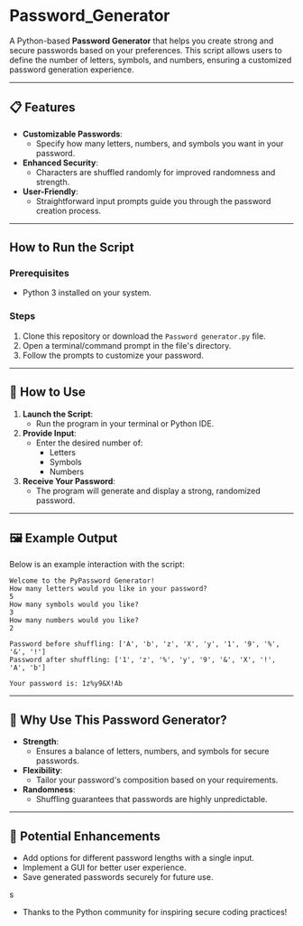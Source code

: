 # Password_Generator

A Python-based **Password Generator** that helps you create strong and secure passwords based on your preferences. This script allows users to define the number of letters, symbols, and numbers, ensuring a customized password generation experience.

---

## 📋 Features

- **Customizable Passwords**:
  - Specify how many letters, numbers, and symbols you want in your password.
- **Enhanced Security**:
  - Characters are shuffled randomly for improved randomness and strength.
- **User-Friendly**:
  - Straightforward input prompts guide you through the password creation process.

---

## How to Run the Script

### Prerequisites
- Python 3 installed on your system.

### Steps
1. Clone this repository or download the `Password generator.py` file.
2. Open a terminal/command prompt in the file's directory.
3. Follow the prompts to customize your password.

---

## 📖 How to Use

1. **Launch the Script**:
   - Run the program in your terminal or Python IDE.
2. **Provide Input**:
   - Enter the desired number of:
     - Letters
     - Symbols
     - Numbers
3. **Receive Your Password**:
   - The program will generate and display a strong, randomized password.

---

## 🖼️ Example Output

Below is an example interaction with the script:

```
Welcome to the PyPassword Generator!
How many letters would you like in your password?
5
How many symbols would you like?
3
How many numbers would you like?
2

Password before shuffling: ['A', 'b', 'z', 'X', 'y', '1', '9', '%', '&', '!']
Password after shuffling: ['1', 'z', '%', 'y', '9', '&', 'X', '!', 'A', 'b']

Your password is: 1z%y9&X!Ab
```

---

## 🤔 Why Use This Password Generator?

- **Strength**:
  - Ensures a balance of letters, numbers, and symbols for secure passwords.
- **Flexibility**:
  - Tailor your password's composition based on your requirements.
- **Randomness**:
  - Shuffling guarantees that passwords are highly unpredictable.

---

## 🚀 Potential Enhancements

- Add options for different password lengths with a single input.
- Implement a GUI for better user experience.
- Save generated passwords securely for future use.

s

- Thanks to the Python community for inspiring secure coding practices!
